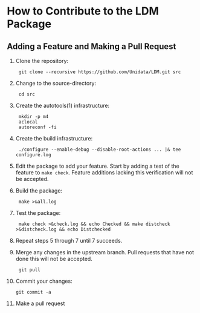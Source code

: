 # How to Contribute to the LDM Package

## Adding a Feature and Making a Pull Request

1. Clone the repository:

        git clone --recursive https://github.com/Unidata/LDM.git src
    
2. Change to the source-directory:

        cd src

3. Create the autotools(1) infrastructure:

        mkdir -p m4
        aclocal
        autoreconf -fi

4. Create the build infrastructure:

        ./configure --enable-debug --disable-root-actions ... |& tee configure.log

5. Edit the package to add your feature. Start by adding a test of the feature to `make check`. Feature additions lacking this verification will not be accepted.

6. Build the package:

        make >&all.log

7. Test the package:

        make check >&check.log && echo Checked && make distcheck >&distcheck.log && echo Distchecked

8. Repeat steps 5 through 7 until 7 succeeds.

9. Merge any changes in the upstream branch. Pull requests that have not done this will not be accepted.

        git pull

10. Commit your changes:

        git commit -a

11. Make a pull request
